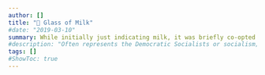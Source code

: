 ```yaml
---
author: []
title: "🥛 Glass of Milk"
#date: "2019-03-10"
summary: While initially just indicating milk, it was briefly co-opted by some groups as a symbol of white supremacy, although this association has been largely criticized and is not universally recognized or accepted.
#description: "Often represents the Democratic Socialists or socialism; beauty, love."
tags: []
#ShowToc: true
---
```

